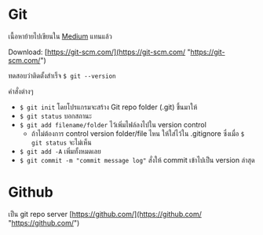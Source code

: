 # Git #

เนื้อหาย้ายไปเขียนใน [Medium](https://medium.com/open-source-technology/git-%E0%B9%80%E0%B8%A3%E0%B8%B4%E0%B9%88%E0%B8%A1%E0%B8%95%E0%B9%89%E0%B8%99%E0%B9%83%E0%B8%8A%E0%B9%89%E0%B8%87%E0%B8%B2%E0%B8%99-git-e8f873a4fdc) แทนแล้ว

Download: [https://git-scm.com/](https://git-scm.com/ "https://git-scm.com/")

ทดสอบว่าติดตั้งสำเร็จ `$ git --version`

คำสั่งต่างๆ

- `$ git init`  โดยโปรแกรมจะสร้าง Git repo folder (.git)  ขึ้นมาให้ 
- `$ git status`  บอกสถานะ
- `$ git add filename/folder`  ไว้เพิ่มไฟล์ลงไปใน version control
	- ถ้าไม่ต้องการ control version folder/file ไหน ให้ใส่ไว้ใน .gitignore ซึ่งเมื่อ `$ git status` จะไม่เห็น
- `$ git add -A` เพิ่มทั้งหมดเลย
- `$ git commit -m "commit message log"` สั่งให้ commit เข้าไปเป็น version ล่าสุด

# Github #

เป็น git repo server [https://github.com/](https://github.com/ "https://github.com/")
